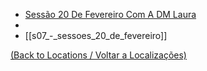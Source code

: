 
- [Sessão 20 De Fevereiro Com A DM Laura](s07_-_sessao_07_-_sessao_20_de_Fevereiro_com_a_dm_laura.md)
- 
- [[s07_-_sessoes_20_de_fevereiro]]
	
[(Back to Locations / Voltar a Localizações)](localizacoes.md)
























